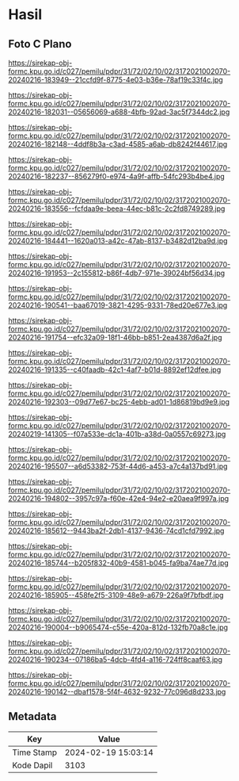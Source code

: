 # Hasil

## Foto C Plano

https://sirekap-obj-formc.kpu.go.id/c027/pemilu/pdpr/31/72/02/10/02/3172021002070-20240216-183949--21ccfd9f-8775-4e03-b36e-78af19c33f4c.jpg

https://sirekap-obj-formc.kpu.go.id/c027/pemilu/pdpr/31/72/02/10/02/3172021002070-20240216-182031--05656069-a688-4bfb-92ad-3ac5f7344dc2.jpg

https://sirekap-obj-formc.kpu.go.id/c027/pemilu/pdpr/31/72/02/10/02/3172021002070-20240216-182148--4ddf8b3a-c3ad-4585-a6ab-db8242f44617.jpg

https://sirekap-obj-formc.kpu.go.id/c027/pemilu/pdpr/31/72/02/10/02/3172021002070-20240216-182237--856279f0-e974-4a9f-affb-54fc293b4be4.jpg

https://sirekap-obj-formc.kpu.go.id/c027/pemilu/pdpr/31/72/02/10/02/3172021002070-20240216-183556--fcfdaa9e-beea-44ec-b81c-2c2fd8749289.jpg

https://sirekap-obj-formc.kpu.go.id/c027/pemilu/pdpr/31/72/02/10/02/3172021002070-20240216-184441--1620a013-a42c-47ab-8137-b3482d12ba9d.jpg

https://sirekap-obj-formc.kpu.go.id/c027/pemilu/pdpr/31/72/02/10/02/3172021002070-20240216-191953--2c155812-b86f-4db7-971e-39024bf56d34.jpg

https://sirekap-obj-formc.kpu.go.id/c027/pemilu/pdpr/31/72/02/10/02/3172021002070-20240216-190541--baa67019-3821-4295-9331-78ed20e677e3.jpg

https://sirekap-obj-formc.kpu.go.id/c027/pemilu/pdpr/31/72/02/10/02/3172021002070-20240216-191754--efc32a09-18f1-46bb-b851-2ea4387d6a2f.jpg

https://sirekap-obj-formc.kpu.go.id/c027/pemilu/pdpr/31/72/02/10/02/3172021002070-20240216-191335--c40faadb-42c1-4af7-b01d-8892ef12dfee.jpg

https://sirekap-obj-formc.kpu.go.id/c027/pemilu/pdpr/31/72/02/10/02/3172021002070-20240216-192303--09d77e67-bc25-4ebb-ad01-1d86819bd9e9.jpg

https://sirekap-obj-formc.kpu.go.id/c027/pemilu/pdpr/31/72/02/10/02/3172021002070-20240219-141305--f07a533e-dc1a-401b-a38d-0a0557c69273.jpg

https://sirekap-obj-formc.kpu.go.id/c027/pemilu/pdpr/31/72/02/10/02/3172021002070-20240216-195507--a6d53382-753f-44d6-a453-a7c4a137bd91.jpg

https://sirekap-obj-formc.kpu.go.id/c027/pemilu/pdpr/31/72/02/10/02/3172021002070-20240216-194802--3957c97a-f60e-42e4-94e2-e20aea9f997a.jpg

https://sirekap-obj-formc.kpu.go.id/c027/pemilu/pdpr/31/72/02/10/02/3172021002070-20240216-185612--9443ba2f-2db1-4137-9436-74cd1cfd7992.jpg

https://sirekap-obj-formc.kpu.go.id/c027/pemilu/pdpr/31/72/02/10/02/3172021002070-20240216-185744--b205f832-40b9-4581-b045-fa9ba74ae77d.jpg

https://sirekap-obj-formc.kpu.go.id/c027/pemilu/pdpr/31/72/02/10/02/3172021002070-20240216-185905--458fe2f5-3109-48e9-a679-226a9f7bfbdf.jpg

https://sirekap-obj-formc.kpu.go.id/c027/pemilu/pdpr/31/72/02/10/02/3172021002070-20240216-190004--b9065474-c55e-420a-812d-132fb70a8c1e.jpg

https://sirekap-obj-formc.kpu.go.id/c027/pemilu/pdpr/31/72/02/10/02/3172021002070-20240216-190234--07186ba5-4dcb-4fd4-a116-724ff8caaf63.jpg

https://sirekap-obj-formc.kpu.go.id/c027/pemilu/pdpr/31/72/02/10/02/3172021002070-20240216-190142--dbaf1578-5f4f-4632-9232-77c096d8d233.jpg


## Metadata

| Key        | Value               |
| ---------- | ------------------- |
| Time Stamp | 2024-02-19 15:03:14 |
| Kode Dapil | 3103                |



